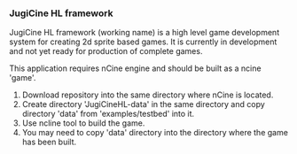 ### JugiCine HL framework 


JugiCine HL framework (working name) is a high level game development system for creating 2d sprite based games.
It is currently in development and not yet ready for production of complete games.


This application requires nCine engine and should be built as a ncine 'game'.

1. Download repository into the same directory where nCine is located.
2. Create directory 'JugiCineHL-data' in the same directory and copy directory 'data' from 'examples/testbed' into it.
3. Use ncline tool to build the game.
4. You may need to copy 'data' directory into the directory where the game has been built.
   